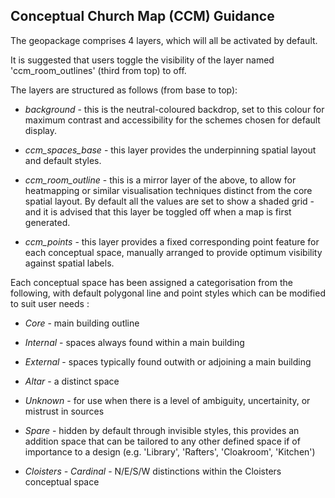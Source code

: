 ## Conceptual Church Map (CCM) Guidance

The geopackage comprises 4 layers, which will all be activated by default.

It is suggested that users toggle the visibility of the layer named 'ccm_room_outlines' (third from top) to off.

The layers are structured as follows (from base to top):

- _background_ - this is the neutral-coloured backdrop, set to this colour for maximum contrast and accessibility for the schemes chosen for default display.

- _ccm_spaces_base_ - this layer provides the underpinning spatial layout and default styles.

- _ccm_room_outline_ - this is a mirror layer of the above, to allow for heatmapping or similar visualisation techniques distinct from the core spatial layout. By default all the values are set to show a shaded grid - and it is advised that this layer be toggled off when a map is first generated.

- _ccm_points_ - this layer provides a fixed corresponding point feature for each conceptual space, manually arranged to provide optimum visibility against spatial labels.


Each conceptual space has been assigned a categorisation from the following, with default polygonal line and point styles which can be modified to suit user needs :

- _Core_ - main building outline

- _Internal_ - spaces always found within a main building

- _External_ - spaces typically found outwith or adjoining a main building

- _Altar_ - a distinct space

- _Unknown_ - for use when there is a level of ambiguity, uncertainity, or mistrust in sources

- _Spare_ - hidden by default through invisible styles, this provides an addition space that can be tailored to any other defined space if of importance to a design (e.g. 'Library', 'Rafters', 'Cloakroom', 'Kitchen')

- _Cloisters - Cardinal_ - N/E/S/W distinctions within the Cloisters conceptual space
